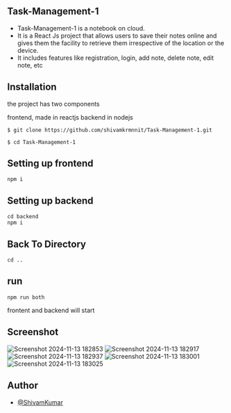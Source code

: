 ## Task-Management-1

- Task-Management-1
 is a notebook on cloud.
- It is a React Js project that allows users to save their notes online and gives them the facility to retrieve them irrespective of the location or the device.
- It includes features like registration, login, add note, delete note, edit note, etc

## Installation

the project has two components

frontend, made in reactjs
backend in nodejs
```
$ git clone https://github.com/shivamkrmnnit/Task-Management-1.git
```
```
$ cd Task-Management-1
```
## Setting up frontend

```
npm i

```

## Setting up backend

```
cd backend
npm i
```
## Back To Directory 
```
cd ..

```
## run
```
npm run both
```
frontent and backend will start

## Screenshot
![Screenshot 2024-11-13 182853](https://github.com/user-attachments/assets/39d8d282-b0eb-40a9-bd3e-cb8ad25317bf)
![Screenshot 2024-11-13 182917](https://github.com/user-attachments/assets/8c6a0b8f-4b7e-4934-84ad-7f6eb28545fe)
![Screenshot 2024-11-13 182937](https://github.com/user-attachments/assets/2733b6b4-5297-41a1-98ee-454b650a792d)
![Screenshot 2024-11-13 183001](https://github.com/user-attachments/assets/cde9ed01-b2cc-4534-9a72-ad20b79542ad)
![Screenshot 2024-11-13 183025](https://github.com/user-attachments/assets/7bedaf87-31fe-4d67-ad4c-ec9a5df93d2a)



## Author

- [@ShivamKumar](https://github.com/shivamkrmnnit)


